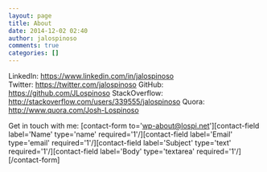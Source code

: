 ```yaml
---
layout: page
title: About
date: 2014-12-02 02:40
author: jalospinoso
comments: true
categories: []
---
```

LinkedIn: <a href="https://www.linkedin.com/in/jalospinoso" target="_blank">https://www.linkedin.com/in/jalospinoso</a>
Twitter: <a href="https://twitter.com/jalospinoso" target="_blank">https://twitter.com/jalospinoso</a>
GitHub: <a href="https://github.com/JLospinoso" target="_blank">https://github.com/JLospinoso</a>
StackOverflow: <a href="http://stackoverflow.com/users/339555/jalospinoso" target="_blank">http://stackoverflow.com/users/339555/jalospinoso</a>
Quora: <a href="http://www.quora.com/Josh-Lospinoso" target="_blank">http://www.quora.com/Josh-Lospinoso</a>

Get in touch with me:
[contact-form to='wp-about@lospi.net'][contact-field label='Name' type='name' required='1'/][contact-field label='Email' type='email' required='1'/][contact-field label='Subject' type='text' required='1'/][contact-field label='Body' type='textarea' required='1'/][/contact-form]
